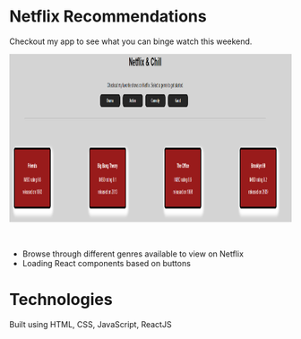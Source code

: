 # Netflix Recommendations

Checkout my app to see what you can binge watch this weekend.

<p align="center"> <img src="/netflix_reco.PNG" height="300px"> </p> &nbsp;


* Browse through different genres available to view on Netflix
* Loading React components based on buttons


# Technologies
Built using HTML, CSS, JavaScript, ReactJS
